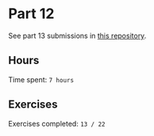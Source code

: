 # Part 12

See part 13 submissions in [this repository](https://github.com/rikurauhala/part12-containers-applications).

## Hours

Time spent: `7 hours`

## Exercises

Exercises completed: `13 / 22`
